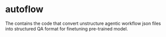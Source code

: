 # autoflow
The contains the code that convert unstructure agentic workflow json files into structured QA format for finetuning pre-trained model. 
